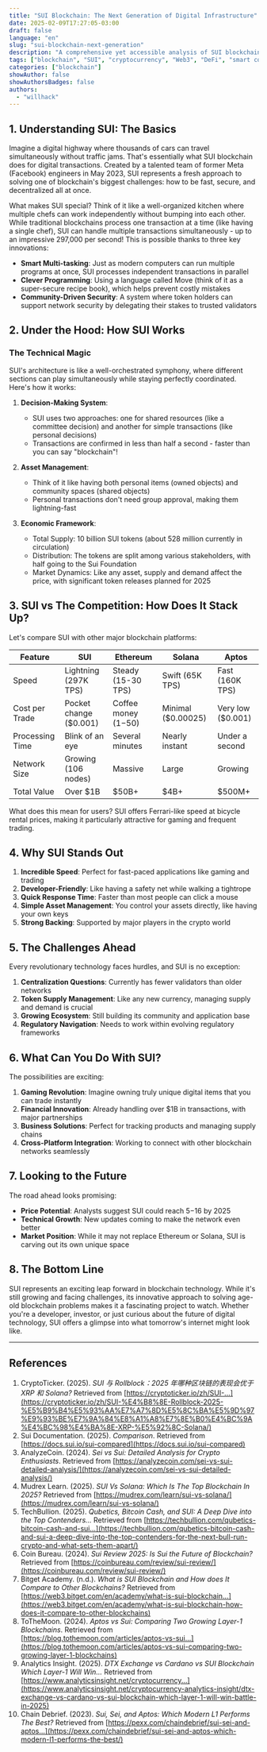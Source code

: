 ```yaml
---
title: "SUI Blockchain: The Next Generation of Digital Infrastructure"
date: 2025-02-09T17:27:05-03:00
draft: false
language: "en"
slug: "sui-blockchain-next-generation"
description: "A comprehensive yet accessible analysis of SUI blockchain's features, advantages, and future prospects in the evolving Web3 landscape."
tags: ["blockchain", "SUI", "cryptocurrency", "Web3", "DeFi", "smart contracts", "layer-1"]
categories: ["blockchain"]
showAuthor: false
showAuthorsBadges: false
authors:
  - "willhack"
---
```



## 1. Understanding SUI: The Basics

Imagine a digital highway where thousands of cars can travel simultaneously without traffic jams. That's essentially what SUI blockchain does for digital transactions. Created by a talented team of former Meta (Facebook) engineers in May 2023, SUI represents a fresh approach to solving one of blockchain's biggest challenges: how to be fast, secure, and decentralized all at once.

What makes SUI special? Think of it like a well-organized kitchen where multiple chefs can work independently without bumping into each other. While traditional blockchains process one transaction at a time (like having a single chef), SUI can handle multiple transactions simultaneously - up to an impressive 297,000 per second! This is possible thanks to three key innovations:

- **Smart Multi-tasking**: Just as modern computers can run multiple programs at once, SUI processes independent transactions in parallel
- **Clever Programming**: Using a language called Move (think of it as a super-secure recipe book), which helps prevent costly mistakes
- **Community-Driven Security**: A system where token holders can support network security by delegating their stakes to trusted validators

## 2. Under the Hood: How SUI Works

### The Technical Magic
SUI's architecture is like a well-orchestrated symphony, where different sections can play simultaneously while staying perfectly coordinated. Here's how it works:

1. **Decision-Making System**: 
   - SUI uses two approaches: one for shared resources (like a committee decision) and another for simple transactions (like personal decisions)
   - Transactions are confirmed in less than half a second - faster than you can say "blockchain"!

2. **Asset Management**:
   - Think of it like having both personal items (owned objects) and community spaces (shared objects)
   - Personal transactions don't need group approval, making them lightning-fast

3. **Economic Framework**:
   - Total Supply: 10 billion SUI tokens (about 528 million currently in circulation)
   - Distribution: The tokens are split among various stakeholders, with half going to the Sui Foundation
   - Market Dynamics: Like any asset, supply and demand affect the price, with significant token releases planned for 2025

## 3. SUI vs The Competition: How Does It Stack Up?

Let's compare SUI with other major blockchain platforms:

| Feature          | SUI                   | Ethereum              | Solana               | Aptos                |
|-----------------|----------------------|----------------------|---------------------|---------------------|
| Speed           | Lightning (297K TPS)  | Steady (15-30 TPS)   | Swift (65K TPS)     | Fast (160K TPS)     |
| Cost per Trade  | Pocket change ($0.001)| Coffee money ($1-$50)| Minimal ($0.00025)  | Very low ($0.001)   |
| Processing Time | Blink of an eye       | Several minutes      | Nearly instant      | Under a second      |
| Network Size    | Growing (106 nodes)   | Massive              | Large               | Growing             |
| Total Value     | Over $1B             | $50B+                | $4B+                | $500M+              |

What does this mean for users? SUI offers Ferrari-like speed at bicycle rental prices, making it particularly attractive for gaming and frequent trading.

## 4. Why SUI Stands Out

1. **Incredible Speed**: Perfect for fast-paced applications like gaming and trading
2. **Developer-Friendly**: Like having a safety net while walking a tightrope
3. **Quick Response Time**: Faster than most people can click a mouse
4. **Simple Asset Management**: You control your assets directly, like having your own keys
5. **Strong Backing**: Supported by major players in the crypto world

## 5. The Challenges Ahead

Every revolutionary technology faces hurdles, and SUI is no exception:

1. **Centralization Questions**: Currently has fewer validators than older networks
2. **Token Supply Management**: Like any new currency, managing supply and demand is crucial
3. **Growing Ecosystem**: Still building its community and application base
4. **Regulatory Navigation**: Needs to work within evolving regulatory frameworks

## 6. What Can You Do With SUI?

The possibilities are exciting:

1. **Gaming Revolution**: Imagine owning truly unique digital items that you can trade instantly
2. **Financial Innovation**: Already handling over $1B in transactions, with major partnerships
3. **Business Solutions**: Perfect for tracking products and managing supply chains
4. **Cross-Platform Integration**: Working to connect with other blockchain networks seamlessly

## 7. Looking to the Future

The road ahead looks promising:

- **Price Potential**: Analysts suggest SUI could reach $5-$16 by 2025
- **Technical Growth**: New updates coming to make the network even better
- **Market Position**: While it may not replace Ethereum or Solana, SUI is carving out its own unique space

## 8. The Bottom Line

SUI represents an exciting leap forward in blockchain technology. While it's still growing and facing challenges, its innovative approach to solving age-old blockchain problems makes it a fascinating project to watch. Whether you're a developer, investor, or just curious about the future of digital technology, SUI offers a glimpse into what tomorrow's internet might look like.

---

## References

1. CryptoTicker. (2025). *SUI 与 Rollblock：2025 年哪种区块链的表现会优于 XRP 和 Solana?* Retrieved from [https://cryptoticker.io/zh/SUI-...](https://cryptoticker.io/zh/SUI-%E4%B8%8E-Rollblock-2025-%E5%B9%B4%E5%93%AA%E7%A7%8D%E5%8C%BA%E5%9D%97%E9%93%BE%E7%9A%84%E8%A1%A8%E7%8E%B0%E4%BC%9A%E4%BC%98%E4%BA%8E-XRP-%E5%92%8C-Solana/)  
2. Sui Documentation. (2025). *Comparison*. Retrieved from [https://docs.sui.io/sui-compared](https://docs.sui.io/sui-compared)  
3. AnalyzeCoin. (2024). *Sei vs Sui: Detailed Analysis for Crypto Enthusiasts*. Retrieved from [https://analyzecoin.com/sei-vs-sui-detailed-analysis/](https://analyzecoin.com/sei-vs-sui-detailed-analysis/)  
4. Mudrex Learn. (2025). *SUI Vs Solana: Which Is The Top Blockchain In 2025?* Retrieved from [https://mudrex.com/learn/sui-vs-solana/](https://mudrex.com/learn/sui-vs-solana/)  
5. TechBullion. (2025). *Qubetics, Bitcoin Cash, and SUI: A Deep Dive into the Top Contenders...* Retrieved from [https://techbullion.com/qubetics-bitcoin-cash-and-sui...](https://techbullion.com/qubetics-bitcoin-cash-and-sui-a-deep-dive-into-the-top-contenders-for-the-next-bull-run-crypto-and-what-sets-them-apart/)  
6. Coin Bureau. (2024). *Sui Review 2025: Is Sui the Future of Blockchain?* Retrieved from [https://coinbureau.com/review/sui-review/](https://coinbureau.com/review/sui-review/)  
7. Bitget Academy. (n.d.). *What is SUI Blockchain and How does It Compare to Other Blockchains?* Retrieved from [https://web3.bitget.com/en/academy/what-is-sui-blockchain...](https://web3.bitget.com/en/academy/what-is-sui-blockchain-how-does-it-compare-to-other-blockchains)  
8. ToTheMoon. (2024). *Aptos vs Sui: Comparing Two Growing Layer-1 Blockchains*. Retrieved from [https://blog.tothemoon.com/articles/aptos-vs-sui...](https://blog.tothemoon.com/articles/aptos-vs-sui-comparing-two-growing-layer-1-blockchains)  
9. Analytics Insight. (2025). *DTX Exchange vs Cardano vs SUI Blockchain Which Layer-1 Will Win...* Retrieved from [https://www.analyticsinsight.net/cryptocurrency...](https://www.analyticsinsight.net/cryptocurrency-analytics-insight/dtx-exchange-vs-cardano-vs-sui-blockchain-which-layer-1-will-win-battle-in-2025)  
10. Chain Debrief. (2023). *Sui, Sei, and Aptos: Which Modern L1 Performs The Best?* Retrieved from [https://pexx.com/chaindebrief/sui-sei-and-aptos...](https://pexx.com/chaindebrief/sui-sei-and-aptos-which-modern-l1-performs-the-best/)  
